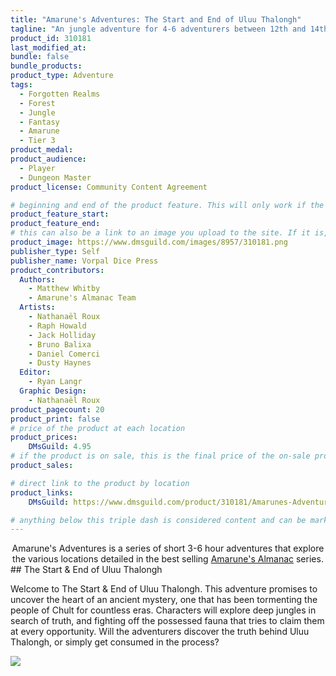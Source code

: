 ```yaml
---
title: "Amarune's Adventures: The Start and End of Uluu Thalongh"
tagline: "An jungle adventure for 4-6 adventurers between 12th and 14th level"
product_id: 310181
last_modified_at:
bundle: false
bundle_products:
product_type: Adventure
tags:
  - Forgotten Realms
  - Forest
  - Jungle
  - Fantasy
  - Amarune
  - Tier 3
product_medal: 
product_audience:
  - Player
  - Dungeon Master
product_license: Community Content Agreement

# beginning and end of the product feature. This will only work if the site is updated within several weeks of when the feature is supposed to happen. Making a new post counts as updating.
product_feature_start: 
product_feature_end: 
# this can also be a link to an image you upload to the site. If it is, it must start with a "/" or be a full link
product_image: https://www.dmsguild.com/images/8957/310181.png
publisher_type: Self
publisher_name: Vorpal Dice Press
product_contributors:
  Authors:
    - Matthew Whitby
    - Amarune's Almanac Team
  Artists:
    - Nathanaël Roux
    - Raph Howald
    - Jack Holliday
    - Bruno Balixa
    - Daniel Comerci
    - Dusty Haynes
  Editor:
    - Ryan Langr
  Graphic Design:
    - Nathanaël Roux
product_pagecount: 20
product_print: false
# price of the product at each location
product_prices:
    DMsGuild: 4.95
# if the product is on sale, this is the final price of the on-sale product for each location that it is on sale. The sales % will be calculated and displayed based on the difference between product_prices and product_sales
product_sales:

# direct link to the product by location
product_links:
    DMsGuild: https://www.dmsguild.com/product/310181/Amarunes-Adventures-The-Start--End-of-Uluu-Thalongh?affiliate_id=1713687

# anything below this triple dash is considered content and can be markup or html. It should be fully HTML compatible as long as your tags are formatted correctly.
---
```

<center>Amarune's Adventures is a series of short 3-6 hour adventures that explore the various locations detailed in the best selling <a href="#amarune#">Amarune's Almanac</a> series.</center>
## The Start & End of Uluu Thalongh

Welcome to The Start & End of Uluu Thalongh. This adventure promises to uncover the heart of an ancient mystery, one that has been tormenting the people of Chult for countless eras. Characters will explore deep jungles in search of truth, and fighting off the possessed fauna that tries to claim them at every opportunity. Will the adventurers discover the truth behind Uluu Thalongh, or simply get consumed in the process?

<a href="https://twitter.com/TheEdVerse/status/1252285470169595904"><img src="https://i.imgur.com/IHsqCWr.png" /></a>